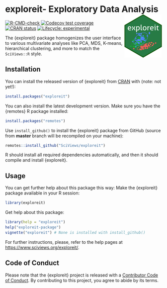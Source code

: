 # exploreit- Exploratory Data Analysis <a href='https://www.sciviews.org/exploreit'><img src="man/figures/logo.png" align="right" height="139"/></a>

<!-- badges: start -->

[![R-CMD-check](https://github.com/SciViews/exploreit/actions/workflows/R-CMD-check.yaml/badge.svg)](https://github.com/SciViews/exploreit/actions/workflows/R-CMD-check.yaml) [![Codecov test coverage](https://codecov.io/gh/SciViews/exploreit/branch/master/graph/badge.svg)](https://codecov.io/gh/SciViews/exploreit?branch=master) [![CRAN status](https://www.r-pkg.org/badges/version/exploreit)](https://CRAN.R-project.org/package=exploreit) [![Lifecycle: experimental](https://img.shields.io/badge/lifecycle-experimental-orange.svg)](https://lifecycle.r-lib.org/articles/stages.html#experimental)

<!-- badges: end -->

The {exploreit} package homogenizes the user interface to various multivariate analyses like PCA, MDS, K-means, hierarchical clustering, and more to match the `SciViews::R` style.

## Installation

You can install the released version of {exploreit} from [CRAN](https://CRAN.R-project.org) with (note: not yet!):

``` r
install.packages("exploreit")
```

You can also install the latest development version. Make sure you have the {remotes} R package installed:

``` r
install.packages("remotes")
```

Use `install_github()` to install the {exploreit} package from GitHub (source from **master** branch will be recompiled on your machine):

``` r
remotes::install_github("SciViews/exploreit")
```

R should install all required dependencies automatically, and then it should compile and install {exploreit}.

## Usage

You can get further help about this package this way: Make the {exploreit} package available in your R session:

``` r
library(exploreit)
```

Get help about this package:

``` r
library(help = "exploreit")
help("exploreit-package")
vignette("exploreit") # None is installed with install_github()
```

For further instructions, please, refer to the help pages at <https://www.sciviews.org/exploreit/>.

## Code of Conduct

Please note that the {exploreit} project is released with a [Contributor Code of Conduct](https://contributor-covenant.org/version/2/0/CODE_OF_CONDUCT.html). By contributing to this project, you agree to abide by its terms.
